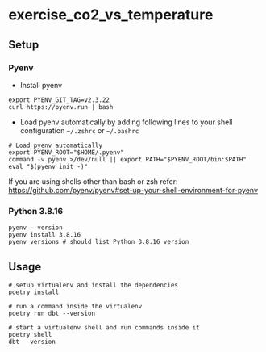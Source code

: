 # exercise_co2_vs_temperature

## Setup

### Pyenv

- Install pyenv

```shell
export PYENV_GIT_TAG=v2.3.22
curl https://pyenv.run | bash
```

- Load pyenv automatically by adding following lines to your shell configuration `~/.zshrc` or `~/.bashrc`

```shell
# Load pyenv automatically
export PYENV_ROOT="$HOME/.pyenv"
command -v pyenv >/dev/null || export PATH="$PYENV_ROOT/bin:$PATH"
eval "$(pyenv init -)"
```

If you are using shells other than bash or zsh refer: https://github.com/pyenv/pyenv#set-up-your-shell-environment-for-pyenv

### Python 3.8.16

```shell
pyenv --version
pyenv install 3.8.16
pyenv versions # should list Python 3.8.16 version
```

## Usage

```shell
# setup virtualenv and install the dependencies
poetry install

# run a command inside the virtualenv
poetry run dbt --version

# start a virtualenv shell and run commands inside it
poetry shell
dbt --version
```

